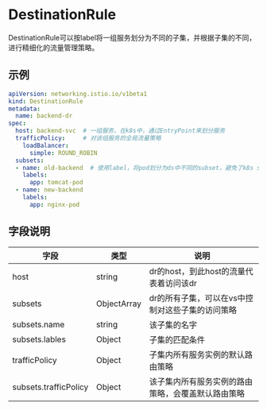 # DestinationRule
DestinationRule可以按label将一组服务划分为不同的子集，并根据子集的不同，进行精细化的流量管理策略。

## 示例
```yml
apiVersion: networking.istio.io/v1beta1
kind: DestinationRule
metadata:
  name: backend-dr
spec:
  host: backend-svc  # 一组服务，在k8s中，通过EntryPoint来划分服务
  trafficPolicy:     # 对该组服务的全局流量策略
    loadBalancer:
      simple: ROUND_ROBIN
  subsets:
  - name: old-backend  # 使用label，将pod划分为ds中不同的subset，避免了k8s service的使用
    labels:
      app: tomcat-pod
  - name: new-backend
    labels:
      app: nginx-pod
```

## 字段说明
| 字段                  | 类型        | 说明                                               |
| --------------------- | ----------- | -------------------------------------------------- |
| host                  | string      | dr的host，到此host的流量代表着访问该dr             |
| subsets               | ObjectArray | dr的所有子集，可以在vs中控制对这些子集的访问策略   |
| subsets.name          | string      | 该子集的名字                                       |
| subsets.lables        | Object      | 子集的匹配条件                                     |
| trafficPolicy         | Object      | 子集内所有服务实例的默认路由策略                   |
| subsets.trafficPolicy | Object      | 该子集内所有服务实例的路由策略，会覆盖默认路由策略 |